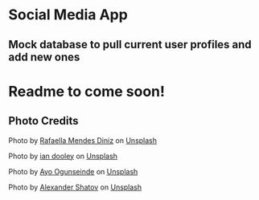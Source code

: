 # Social Media App

## Mock database to pull current user profiles and add new ones

# Readme to come soon!


## Photo Credits

Photo by <a href="https://unsplash.com/@rafaelladiniz?utm_source=unsplash&utm_medium=referral&utm_content=creditCopyText">Rafaella Mendes Diniz</a> on <a href="https://unsplash.com/s/photos/people?utm_source=unsplash&utm_medium=referral&utm_content=creditCopyText">Unsplash</a>
  

  Photo by <a href="https://unsplash.com/@sadswim?utm_source=unsplash&utm_medium=referral&utm_content=creditCopyText">ian dooley</a> on <a href="https://unsplash.com/s/photos/people?utm_source=unsplash&utm_medium=referral&utm_content=creditCopyText">Unsplash</a>
  

Photo by <a href="https://unsplash.com/@armedshutter?utm_source=unsplash&utm_medium=referral&utm_content=creditCopyText">Ayo Ogunseinde</a> on <a href="https://unsplash.com/s/photos/people?utm_source=unsplash&utm_medium=referral&utm_content=creditCopyText">Unsplash</a>
  
   Photo by <a href="https://unsplash.com/@alexbemore?utm_source=unsplash&utm_medium=referral&utm_content=creditCopyText">Alexander Shatov</a> on <a href="https://unsplash.com/s/photos/social-media?utm_source=unsplash&utm_medium=referral&utm_content=creditCopyText">Unsplash</a>